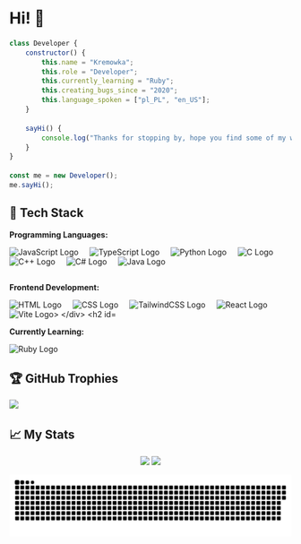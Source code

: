 # Hi! 👋

```javascript
class Developer {
    constructor() {
        this.name = "Kremowka";
        this.role = "Developer";
        this.currently_learning = "Ruby";
        this.creating_bugs_since = "2020";
        this.language_spoken = ["pl_PL", "en_US"];
    }

    sayHi() {
        console.log("Thanks for stopping by, hope you find some of my work interesting.");
    }
}

const me = new Developer();
me.sayHi();
```

## 🔧 Tech Stack

**Programming Languages:**

<div align="left">
  <img src="https://cdn.jsdelivr.net/gh/devicons/devicon/icons/javascript/javascript-original.svg" height="40" alt="JavaScript Logo"/>
  <img width="12"/>
  <img src="https://cdn.jsdelivr.net/gh/devicons/devicon/icons/typescript/typescript-original.svg" height="40" alt="TypeScript Logo"/>
  <img width="12"/>
  <img src="https://cdn.jsdelivr.net/gh/devicons/devicon/icons/python/python-original.svg" height="40" alt="Python Logo"/>
  <img width="12"/>
  <img src="https://cdn.jsdelivr.net/gh/devicons/devicon/icons/c/c-original.svg" height="40" alt="C Logo"/>
  <img width="12"/>
  <img src="https://cdn.jsdelivr.net/gh/devicons/devicon/icons/cplusplus/cplusplus-original.svg" height="40" alt="C++ Logo"/>
  <img width="12"/>
  <img src="https://cdn.jsdelivr.net/gh/devicons/devicon/icons/csharp/csharp-original.svg" height="40" alt="C# Logo"/>
  <img width="12"/>
  <img src="https://cdn.jsdelivr.net/gh/devicons/devicon/icons/java/java-original.svg" height="40" alt="Java Logo"/>
  <img width="12"/>
</div>

##

**Frontend Development:**

<div align="left">
  <img src="https://cdn.jsdelivr.net/gh/devicons/devicon/icons/html5/html5-original.svg" height="40" alt="HTML Logo"/>
  <img width="12"/>
  <img src="https://cdn.jsdelivr.net/gh/devicons/devicon/icons/css3/css3-original.svg" height="40" alt="CSS Logo"/>
  <img width="12"/>
  <img src="https://cdn.jsdelivr.net/gh/devicons/devicon/icons/tailwindcss/tailwindcss-original.svg" height="40" alt="TailwindCSS Logo"/>
  <img width="12"/>
  <img src="https://cdn.jsdelivr.net/gh/devicons/devicon/icons/react/react-original.svg" height="40" alt="React Logo"/>
  <img width="12"/>
  <img src="https://www.svgrepo.com/show/374167/vite.svg" height="40" alt="Vite Logo>
</div>

##

**Currently Learning:**

<div align="left">
  <img src="https://cdn.jsdelivr.net/gh/devicons/devicon/icons/ruby/ruby-original.svg" height="40" alt="Ruby Logo"/>
  <img width="12"/>
</div>

##

## 🏆 GitHub Trophies

<div align="left">
    <img src="https://github-profile-trophy.vercel.app/?username=kr3mowka11&theme=gruvbox"/>
</div>

##

## 📈 My Stats

<div align="center">
  <img height="140em" src="https://github-readme-stats-kr3mowka11.vercel.app/api?username=kr3mowka11&theme=dark&show_icons=true"/>
  <img height="140em" src="https://github-readme-stats-kr3mowka11.vercel.app/api/top-langs/?username=kr3mowka11&theme=dark&layout=compact&langs_count=10&hide=Shell&card_width=400"/>
</div>

![Snake SVG](https://github.com/kr3mowka11/kr3mowka11/blob/output/github-snake-dark.svg)

